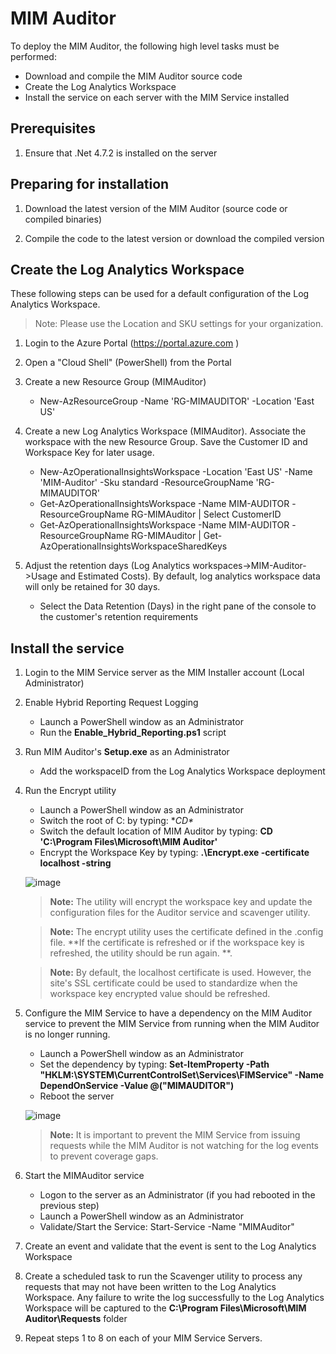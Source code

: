 # **MIM Auditor**

To deploy the MIM Auditor, the following high level tasks must be performed:
- Download and compile the MIM Auditor source code
- Create the Log Analytics Workspace
- Install the service on each server with the MIM Service installed

## **Prerequisites**
1. Ensure that .Net 4.7.2 is installed on the server

## **Preparing for installation**

1. Download the latest version of the MIM Auditor (source code or compiled binaries)

2. Compile the code to the latest version or download the compiled version

## **Create the Log Analytics Workspace**

These following steps can be used for a default configuration of the Log Analytics Workspace. 

> Note: Please use the Location and SKU settings for your organization. 

1. Login to the Azure Portal (https://portal.azure.com )

2. Open a "Cloud Shell" (PowerShell) from the Portal

3. Create a new Resource Group (MIMAuditor)
	- New-AzResourceGroup -Name 'RG-MIMAUDITOR' -Location 'East US'

4. Create a new Log Analytics Workspace (MIMAuditor). Associate the workspace with the new Resource Group. Save the Customer ID and Workspace Key for later usage.
	- New-AzOperationalInsightsWorkspace -Location 'East US' -Name 'MIM-Auditor' -Sku standard -ResourceGroupName 'RG-MIMAUDITOR'
	- Get-AzOperationalInsightsWorkspace -Name MIM-AUDITOR -ResourceGroupName RG-MIMAuditor | Select CustomerID
	- Get-AzOperationalInsightsWorkspace -Name MIM-AUDITOR -ResourceGroupName RG-MIMAuditor | Get-AzOperationalInsightsWorkspaceSharedKeys

5. Adjust the retention days (Log Analytics workspaces->MIM-Auditor->Usage and Estimated Costs). By default, log analytics workspace data will only be retained for 30 days.
	- Select the Data Retention (Days) in the right pane of the console to the customer's retention requirements


## **Install the service**

1. Login to the MIM Service server as the MIM Installer account (Local Administrator)

2. Enable Hybrid Reporting Request Logging
	- Launch a PowerShell window as an Administrator
	- Run the **Enable_Hybrid_Reporting.ps1** script 

3. Run MIM Auditor's **Setup.exe** as an Administrator 
	- Add the workspaceID from the Log Analytics Workspace deployment
    
4. Run the Encrypt utility
	- Launch a PowerShell window as an Administrator
	- Switch the root of C: by typing: **CD\**
	- Switch the default location of MIM Auditor by typing: **CD 'C:\Program Files\Microsoft\MIM Auditor'** 
	- Encrypt the Workspace Key by typing: **.\Encrypt.exe -certificate localhost -string <Workspace Key>**
	
	![image](https://user-images.githubusercontent.com/47575373/205304471-e80cddd3-6280-472c-adcb-b0f02a0733da.png)

	> **Note:** The utility will encrypt the workspace key and update the configuration files for the Auditor service and scavenger utility. 

	> **Note:** The encrypt utility uses the certificate defined in the .config file. **If the certificate is refreshed or if the workspace key is refreshed, the utility should be run again. **. 
	
	> **Note:** By default, the localhost certificate is used. However, the site's SSL certificate could be used to standardize when the workspace key encrypted value should be refreshed. 

5. Configure the MIM Service to have a dependency on the MIM Auditor service to prevent the MIM Service from running when the MIM Auditor is no longer running. 
	- Launch a PowerShell window as an Administrator
	- Set the dependency by typing: **Set-ItemProperty -Path "HKLM:\SYSTEM\CurrentControlSet\Services\FIMService" -Name DependOnService -Value @("MIMAUDITOR")**
	- Reboot the server

	![image](https://user-images.githubusercontent.com/47575373/205305791-21e259f8-61a3-4629-9771-ff4325aaf464.png)

	> **Note:** It is important to prevent the MIM Service from issuing requests while the MIM Auditor is not watching for the log events to prevent coverage gaps. 
	
6. Start the MIMAuditor service
	- Logon to the server as an Administrator (if you had rebooted in the previous step)
	- Launch a PowerShell window as an Administrator
	- Validate/Start the Service: Start-Service -Name "MIMAuditor"

7. Create an event and validate that the event is sent to the Log Analytics Workspace

8. Create a scheduled task to run the Scavenger utility to process any requests that may not have been written to the Log Analytics Workspace. Any failure to write the log successfully to the Log Analytics Workspace will be captured to the **C:\Program Files\Microsoft\MIM Auditor\Requests** folder

9. Repeat steps 1 to 8 on each of your MIM Service Servers.
